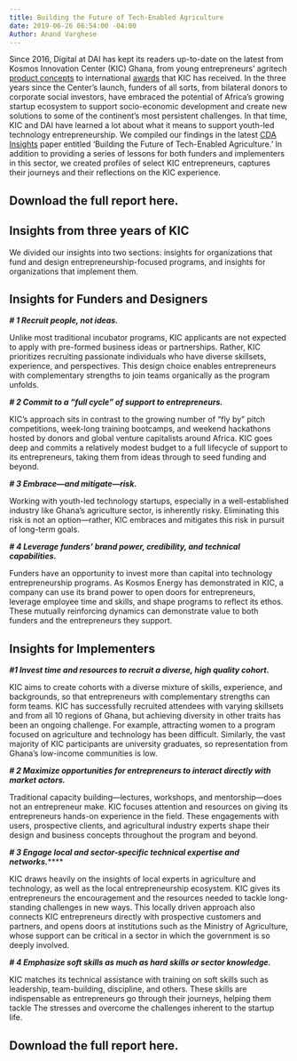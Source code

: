 ```yaml
---
title: Building the Future of Tech-Enabled Agriculture
date: 2019-06-26 06:54:00 -04:00
Author: Anand Varghese
---
```


Since 2016, Digital at DAI has kept its readers up-to-date on the latest from Kosmos Innovation Center (KIC) Ghana, from young entrepreneurs’ agritech [product concepts](https://dai-global-digital.com/catalyzing-ghanas-growing-agritech-ecosystem.html) to international [awards](https://dai-global-digital.com/kosmos-innovation-center-wins-2018-p3-impact-award.html) that KIC has received. In the three years since the Center’s launch, funders of all sorts, from bilateral donors to corporate social investors, have embraced the potential of Africa’s growing startup ecosystem to support socio-economic development and create new solutions to some of the continent’s most persistent challenges. In that time, KIC and DAI have learned a lot about what it means to support youth-led technology entrepreneurship. We compiled our findings in the latest [CDA Insights](https://www.dai.com/our-work/solutions/digital-acceleration-solutions/cda-insights) paper entitled ‘Building the Future of Tech-Enabled Agriculture.’ In addition to providing a series of lessons for both funders and implementers in this sector, we created profiles of select KIC entrepreneurs, captures their journeys and their reflections on the KIC experience.

<!--more-->

## Download the full report here.

## Insights from three years of KIC

We divided our insights into two sections: insights for organizations that fund and design entrepreneurship-focused programs, and insights for organizations that implement them.

## Insights for Funders and Designers

***# 1 Recruit people, not ideas.***

Unlike most traditional incubator programs, KIC applicants are not expected to apply with pre-formed business ideas or partnerships. Rather, KIC prioritizes recruiting passionate individuals who have diverse skillsets, experience, and perspectives. This design choice enables entrepreneurs with complementary strengths to join teams organically as the program unfolds.

***# 2 Commit to a “full cycle” of support to entrepreneurs.***

KIC’s approach sits in contrast to the growing number of “fly by” pitch competitions, week-long training bootcamps, and weekend hackathons hosted by donors and global venture capitalists around Africa. KIC goes deep and commits a relatively modest budget to a full lifecycle of support to its entrepreneurs, taking them from ideas through to seed funding and beyond.

***# 3 Embrace—and mitigate—risk.***

Working with youth-led technology startups, especially in a well-established industry like Ghana’s agriculture sector, is inherently risky. Eliminating this risk is not an option—rather, KIC embraces and mitigates this risk in pursuit of long-term goals.

***# 4 Leverage funders’ brand power, credibility, and technical capabilities.***

Funders have an opportunity to invest more than capital into technology entrepreneurship programs. As Kosmos Energy has demonstrated in KIC, a company can use its brand power to open doors for entrepreneurs, leverage employee time and skills, and shape programs to reflect its ethos. These mutually reinforcing dynamics can demonstrate value to both funders and the entrepreneurs they support.

## Insights for Implementers

***#1 Invest time and resources to recruit a diverse, high quality cohort*.**

KIC aims to create cohorts with a diverse mixture of skills, experience, and backgrounds, so that entrepreneurs with complementary strengths can form teams. KIC has successfully recruited attendees with varying skillsets and from all 10 regions of Ghana, but achieving diversity in other traits has been an ongoing challenge. For example, attracting women to a program focused on agriculture and technology has been difficult. Similarly, the vast majority of KIC participants are university graduates, so representation from Ghana’s low-income communities is low.

***# 2 Maximize opportunities for entrepreneurs to interact directly with market actors.***

Traditional capacity building—lectures, workshops, and mentorship—does not an entrepreneur make. KIC focuses attention and resources on giving its entrepreneurs hands-on experience in the field. These engagements with users, prospective clients, and agricultural industry experts shape their design and business concepts throughout the program and beyond.

***# 3 Engage local and sector-specific technical expertise and networks.*******

KIC draws heavily on the insights of local experts in agriculture and technology, as well as the local entrepreneurship ecosystem. KIC gives its entrepreneurs the encouragement and the resources needed to tackle long-standing challenges in new ways. This locally driven approach also connects KIC entrepreneurs directly with prospective customers and partners, and opens doors at institutions such as the Ministry of Agriculture, whose support can be critical in a sector in which the government is so deeply involved.

***# 4 Emphasize soft skills as much as hard skills or sector knowledge.***

KIC matches its technical assistance with training on soft skills such as leadership, team-building, discipline, and others. These skills are indispensable as entrepreneurs go through their journeys, helping them tackle The stresses and overcome the challenges inherent to the startup life.

## Download the full report here.